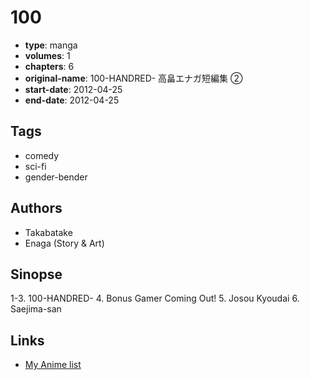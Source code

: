 # 100

-   **type**: manga
-   **volumes**: 1
-   **chapters**: 6
-   **original-name**: 100-HANDRED- 高畠エナガ短編集 ②
-   **start-date**: 2012-04-25
-   **end-date**: 2012-04-25

## Tags

-   comedy
-   sci-fi
-   gender-bender

## Authors

-   Takabatake
-   Enaga (Story & Art)

## Sinopse

1-3. 100-HANDRED- 4. Bonus Gamer Coming Out! 5. Josou Kyoudai 6. Saejima-san

## Links

-   [My Anime list](https://myanimelist.net/manga/66785/100)
